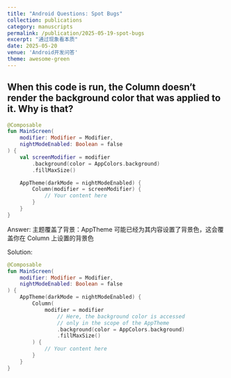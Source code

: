 ```yaml
---
title: "Android Questions: Spot Bugs"
collection: publications
category: manuscripts
permalink: /publication/2025-05-19-spot-bugs
excerpt: "通过现象看本质"
date: 2025-05-20
venue: 'Android开发问答'
theme: awesome-green
---
```


## When this code is run, the Column doesn’t render the background color that was applied to it. Why is that?
```kt
@Composable
fun MainScreen(
    modifier: Modifier = Modifier,
    nightModeEnabled: Boolean = false
) {
    val screenModifier = modifier
        .background(color = AppColors.background)
        .fillMaxSize()

    AppTheme(darkMode = nightModeEnabled) {
        Column(modifier = screenModifier) {
            // Your content here
        }
    }
}
```
Answer:
主题覆盖了背景：AppTheme 可能已经为其内容设置了背景色，这会覆盖你在 Column 上设置的背景色

Solution:

```kt
@Composable
fun MainScreen(
    modifier: Modifier = Modifier,
    nightModeEnabled: Boolean = false
) {
    AppTheme(darkMode = nightModeEnabled) {
        Column(
            modifier = modifier
                // Here, the background color is accessed
                // only in the scope of the AppTheme
                .background(color = AppColors.background)
                .fillMaxSize()
        ) {
            // Your content here
        }
    }
}
```